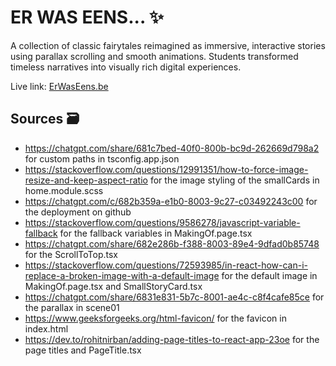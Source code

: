 # ER WAS EENS... ✨

A collection of classic fairytales reimagined as immersive, interactive stories using parallax scrolling and smooth animations. Students transformed timeless narratives into visually rich digital experiences.

Live link: [ErWasEens.be](https://ehb-mct.github.io/cp-frontend-WoutVanImpe)

## Sources 🗃️

- https://chatgpt.com/share/681c7bed-40f0-800b-bc9d-262669d798a2 for custom paths in tsconfig.app.json
- https://stackoverflow.com/questions/12991351/how-to-force-image-resize-and-keep-aspect-ratio for the image styling of the smallCards in home.module.scss
- https://chatgpt.com/c/682b359a-e1b0-8003-9c27-c03492243c00 for the deployment on github
- https://stackoverflow.com/questions/9586278/javascript-variable-fallback for the fallback variables in MakingOf.page.tsx
- https://chatgpt.com/share/682e286b-f388-8003-89e4-9dfad0b85748 for the ScrollToTop.tsx
- https://stackoverflow.com/questions/72593985/in-react-how-can-i-replace-a-broken-image-with-a-default-image for the default image in MakingOf.page.tsx and SmallStoryCard.tsx
- https://chatgpt.com/share/6831e831-5b7c-8001-ae4c-c8f4cafe85ce for the parallax in scene01
- https://www.geeksforgeeks.org/html-favicon/ for the favicon in index.html
- https://dev.to/rohitnirban/adding-page-titles-to-react-app-23oe for the page titles and PageTitle.tsx
